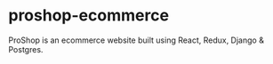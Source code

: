 # proshop-ecommerce
ProShop is an ecommerce website built using React, Redux, Django &amp; Postgres.
